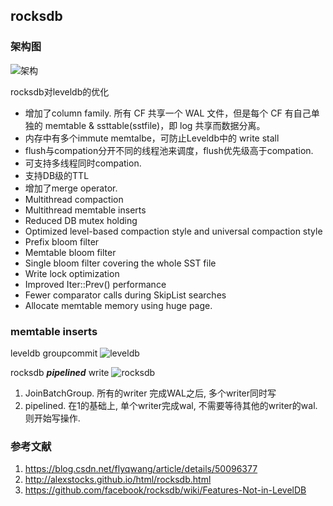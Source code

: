## rocksdb
### 架构图

![架构](https://img-blog.csdn.net/20151129153850144)

rocksdb对leveldb的优化
* 增加了column family. 所有 CF 共享一个 WAL 文件，但是每个 CF 有自己单独的 memtable & ssttable(sstfile)，即 log 共享而数据分离。
* 内存中有多个immute memtalbe，可防止Leveldb中的 write stall
* flush与compation分开不同的线程池来调度，flush优先级高于compation.
* 可支持多线程同时compation.
* 支持DB级的TTL
* 增加了merge operator. 
* Multithread compaction
* Multithread memtable inserts
* Reduced DB mutex holding
* Optimized level-based compaction style and universal compaction style
* Prefix bloom filter
* Memtable bloom filter
* Single bloom filter covering the whole SST file
* Write lock optimization
* Improved Iter::Prev() performance
* Fewer comparator calls during SkipList searches
* Allocate memtable memory using huge page.

### memtable inserts
leveldb groupcommit
![leveldb](https://ata2-img.oss-cn-zhangjiakou.aliyuncs.com/89e2746a08e478cfbb23f75f3949d69a.png)

rocksdb ***pipelined*** write
![rocksdb](https://ata2-img.oss-cn-zhangjiakou.aliyuncs.com/14840bd3f5f8a69f12f268fe8cdc22e0.png)
1. JoinBatchGroup. 所有的writer 完成WAL之后, 多个writer同时写
2. pipelined. 在1的基础上, 单个writer完成wal, 不需要等待其他的writer的wal. 则开始写操作.


### 参考文献
1. https://blog.csdn.net/flyqwang/article/details/50096377
2. http://alexstocks.github.io/html/rocksdb.html
3. https://github.com/facebook/rocksdb/wiki/Features-Not-in-LevelDB